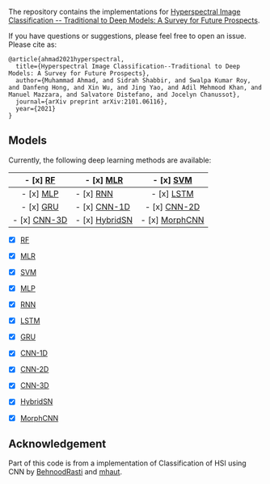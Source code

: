 The repository contains the implementations for [Hyperspectral Image Classification -- Traditional to Deep Models: A Survey for Future Prospects](https://arxiv.org/abs/2101.06116).


If you have questions or suggestions, please feel free to open an issue. Please cite as:
```
@article{ahmad2021hyperspectral,
  title={Hyperspectral Image Classification--Traditional to Deep Models: A Survey for Future Prospects},
  author={Muhammad Ahmad, and Sidrah Shabbir, and Swalpa Kumar Roy, and Danfeng Hong, and Xin Wu, and Jing Yao, and Adil Mehmood Khan, and Manuel Mazzara, and Salvatore Distefano, and Jocelyn Chanussot},
  journal={arXiv preprint arXiv:2101.06116},
  year={2021}
}
```
## Models

Currently, the following deep learning methods are available:

|             - [x] [RF](https://ieeexplore.ieee.org/document/1396322)             | - [x] [MLR](https://ieeexplore.ieee.org/document/5559437)                           |        - [x] [SVM](https://ieeexplore.ieee.org/document/1323134)        |
|:--------------------------------------------------------------------------------:|-------------------------------------------------------------------------------------|:-----------------------------------------------------------------------:|
| - [x] [MLP](https://www.sciencedirect.com/science/article/pii/S0924271619302187) | - [x] [RNN](https://ieeexplore.ieee.org/document/8662780)                           | - [x] [LSTM](https://colah.github.io/posts/2015-08-Understanding-LSTMs) |
|                  - [x] [GRU](https://arxiv.org/abs/1409.1259v2)                  | - [x] [CNN-1D](https://www.sciencedirect.com/science/article/pii/S0924271619302187) |       - [x] [CNN-2D](https://ieeexplore.ieee.org/document/7326945)      |
|           - [x] [CNN-3D](https://ieeexplore.ieee.org/document/8344565)           | - [x] [HybridSN](https://ieeexplore.ieee.org/document/8736016)                      |      - [x] [MorphCNN](https://ieeexplore.ieee.org/document/9451651)     |

- [x] [RF](https://ieeexplore.ieee.org/document/1396322)  
- [x] [MLR](https://ieeexplore.ieee.org/document/5559437)
- [x] [SVM](https://ieeexplore.ieee.org/document/1323134) 
- [x] [MLP](https://www.sciencedirect.com/science/article/pii/S0924271619302187)
- [x] [RNN](https://ieeexplore.ieee.org/document/8662780)
- [x] [LSTM](https://colah.github.io/posts/2015-08-Understanding-LSTMs)
- [x] [GRU](https://arxiv.org/abs/1409.1259v2)
- [x] [CNN-1D](https://www.sciencedirect.com/science/article/pii/S0924271619302187)
- [x] [CNN-2D](https://ieeexplore.ieee.org/document/7326945)
- [x] [CNN-3D](https://ieeexplore.ieee.org/document/8344565)
- [x] [HybridSN](https://ieeexplore.ieee.org/document/8736016)
- [x] [MorphCNN](https://ieeexplore.ieee.org/document/9451651)


## Acknowledgement

Part of this code is from a implementation of Classification of HSI using CNN by [BehnoodRasti](https://github.com/BehnoodRasti/HyFTech-Hyperspectral-Shallow-Deep-Feature-Extraction-Toolbox) and [mhaut](https://github.com/mhaut/hyperspectral_deeplearning_review).
